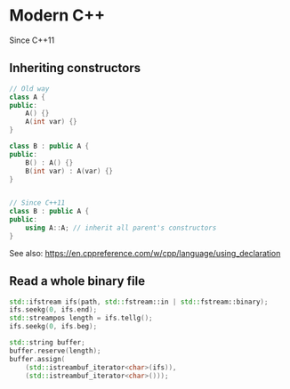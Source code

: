 # Modern C++

Since C++11

## Inheriting constructors

```cpp
// Old way
class A {
public:
    A() {}
    A(int var) {}
}

class B : public A {
public:
    B() : A() {}
    B(int var) : A(var) {}
}


// Since C++11
class B : public A {
public:
    using A::A; // inherit all parent's constructors
}
```

See also: https://en.cppreference.com/w/cpp/language/using_declaration


## Read a whole binary file

```cpp
std::ifstream ifs(path, std::fstream::in | std::fstream::binary);
ifs.seekg(0, ifs.end);
std::streampos length = ifs.tellg();
ifs.seekg(0, ifs.beg);

std::string buffer;
buffer.reserve(length);
buffer.assign(
    (std::istreambuf_iterator<char>(ifs)),
    (std::istreambuf_iterator<char>()));
```